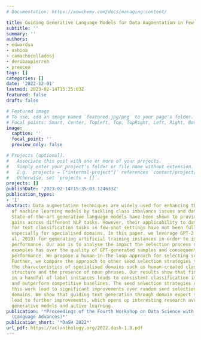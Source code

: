 ```yaml
---
# Documentation: https://wowchemy.com/docs/managing-content/

title: Guiding Generative Language Models for Data Augmentation in Few-Shot Text Classification
subtitle: ''
summary: ''
authors:
- edwardsa
- ushioa
- camachocolladosj
- deribaupierreh
- preecea
tags: []
categories: []
date: '2022-12-01'
lastmod: 2023-02-14T15:35:03Z
featured: false
draft: false

# Featured image
# To use, add an image named `featured.jpg/png` to your page's folder.
# Focal points: Smart, Center, TopLeft, Top, TopRight, Left, Right, BottomLeft, Bottom, BottomRight.
image:
  caption: ''
  focal_point: ''
  preview_only: false

# Projects (optional).
#   Associate this post with one or more of your projects.
#   Simply enter your project's folder or file name without extension.
#   E.g. `projects = ["internal-project"]` references `content/project/deep-learning/index.md`.
#   Otherwise, set `projects = []`.
projects: []
publishDate: '2023-02-14T15:35:03.124633Z'
publication_types:
- '1'
abstract: Data augmentation techniques are widely used for enhancing the performance
  of machine learning models by tackling class imbalance issues and data sparsity.
  State-of-the-art generative language models have been shown to provide significant
  gains across different NLP tasks. However, their applicability to data augmentation
  for text classification tasks in few-shot settings have not been fully explored,
  especially for specialised domains. In this paper, we leverage GPT-2 (Radford et
  al, 2019) for generating artificial training instances in order to improve classification
  performance. Our aim is to analyse the impact the selection process of seed training
  examples has over the quality of GPT-generated samples and consequently the classifier
  performance. We propose a human-in-the-loop approach for selecting seed samples.
  Further, we compare the approach to other seed selection strategies that exploit
  the characteristics of specialised domains such as human-created class hierarchical
  structure and the presence of noun phrases. Our results show that fine-tuning GPT-2
  in a handful of label instances leads to consistent classification improvements
  and outperform competitive baselines. The seed selection strategies developed in
  this work lead to significant improvements over random seed selection for specialised
  domains. We show that guiding text generation through domain expert selection can
  lead to further improvements, which opens up interesting research avenues for combining
  generative models and active learning.
publication: '*Proceedings of the Fourth Workshop on Data Science with Human-in-the-Loop
  (Language Advances)*'
publication_short: '*DaSH 2022*'
url_pdf: https://aclanthology.org/2022.dash-1.8.pdf
---
```

